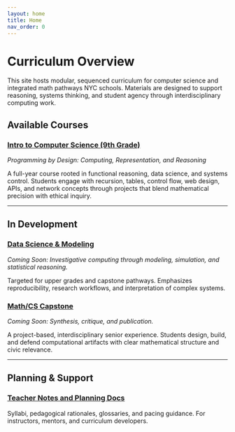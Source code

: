 ```yaml
---
layout: home
title: Home
nav_order: 0
---
```


# Curriculum Overview

This site hosts modular, sequenced curriculum for computer science and integrated math pathways NYC schools. Materials are designed to support reasoning, systems thinking, and student agency through interdisciplinary computing work.

## Available Courses

### [Intro to Computer Science (9th Grade)](/intro-cs/syllabus.html)
*Programming by Design: Computing, Representation, and Reasoning*

A full-year course rooted in functional reasoning, data science, and systems control. Students engage with recursion, tables, control flow, web design, APIs, and network concepts through projects that blend mathematical precision with ethical inquiry.

---

## In Development

### [Data Science & Modeling](/data-science.html)
*Coming Soon: Investigative computing through modeling, simulation, and statistical reasoning.*

Targeted for upper grades and capstone pathways. Emphasizes reproducibility, research workflows, and interpretation of complex systems.

### [Math/CS Capstone](/capstone.html)
*Coming Soon: Synthesis, critique, and publication.*

A project-based, interdisciplinary senior experience. Students design, build, and defend computational artifacts with clear mathematical structure and civic relevance.

---

## Planning & Support

### [Teacher Notes and Planning Docs](/planning.md)
Syllabi, pedagogical rationales, glossaries, and pacing guidance. For instructors, mentors, and curriculum developers.

